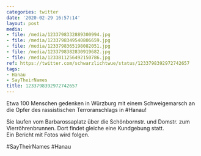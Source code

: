 ```yaml
---
categories: twitter
date: '2020-02-29 16:57:14'
layout: post
media:
- file: /media/1233798332889300994.jpg
- file: /media/1233798349540806659.jpg
- file: /media/1233798365198082051.jpg
- file: /media/1233798382830919682.jpg
- file: /media/1233811256492150786.jpg
ref: https://twitter.com/schwarzlichtwue/status/1233798392972742657
tags:
- Hanau
- SayTheirNames
title: 1233798392972742657
---
```

Etwa 100 Menschen gedenken in Würzburg mit einem Schweigemarsch an die Opfer des rassistischen Terroranschlags  in #Hanau!



Sie laufen vom Barbarossaplatz über die Schönbornstr. und Domstr. zum Vierröhrenbrunnen. Dort findet gleiche eine Kundgebung statt.  
Ein Bericht mit Fotos wird folgen. 



#SayTheirNames #Hanau  
